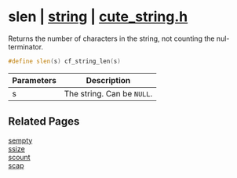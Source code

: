# slen | [string](https://github.com/RandyGaul/cute_framework/blob/master/docs/string/README.md) | [cute_string.h](https://github.com/RandyGaul/cute_framework/blob/master/include/cute_string.h)

Returns the number of characters in the string, not counting the nul-terminator.

```cpp
#define slen(s) cf_string_len(s)
```

Parameters | Description
--- | ---
s | The string. Can be `NULL`.

## Related Pages

[sempty](https://github.com/RandyGaul/cute_framework/blob/master/docs/string/sempty.md)  
[ssize](https://github.com/RandyGaul/cute_framework/blob/master/docs/string/ssize.md)  
[scount](https://github.com/RandyGaul/cute_framework/blob/master/docs/string/scount.md)  
[scap](https://github.com/RandyGaul/cute_framework/blob/master/docs/string/scap.md)  
